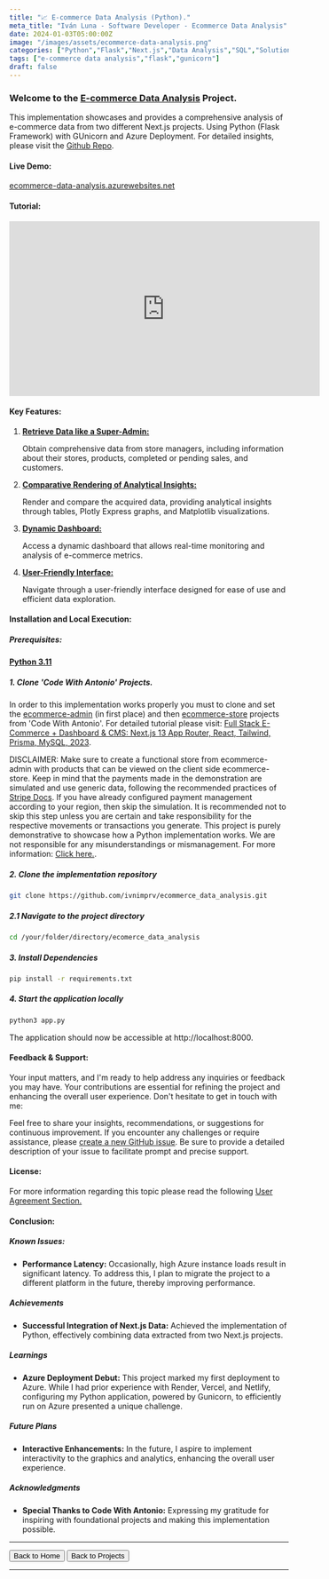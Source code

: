 ```yaml
---
title: "📈 E-commerce Data Analysis (Python)."
meta_title: "Iván Luna - Software Developer - Ecommerce Data Analysis"
date: 2024-01-03T05:00:00Z
image: "/images/assets/ecommerce-data-analysis.png"
categories: ["Python","Flask","Next.js","Data Analysis","SQL","Solutions","Implementations","Azure Deployment"]
tags: ["e-commerce data analysis","flask","gunicorn"]
draft: false
---
```


### Welcome to the [E-commerce Data Analysis](https://ecommerce-data-analysis.azurewebsites.net/) Project.
This implementation showcases and provides a comprehensive analysis of e-commerce data from two different Next.js projects. Using Python (Flask Framework) with GUnicorn and Azure Deployment. For detailed insights, please visit the [Github Repo](https://github.com/imprvhub/ecommerce-data-analysis/).

#### Live Demo:

[ecommerce-data-analysis.azurewebsites.net](https://ecommerce-data-analysis.azurewebsites.net/)

#### Tutorial:
<div style="text-align: center;">
  <iframe width="560" height="315" src="https://www.youtube.com/embed/kJ6O4pHK_rc" frameborder="0" allowfullscreen style="margin: auto;"></iframe>
</div>

#### Key Features:
1. <ins>**Retrieve Data like a Super-Admin:**<ins>

   Obtain comprehensive data from store managers, including information about their stores, products, completed or pending sales, and customers.

2. <ins>**Comparative Rendering of Analytical Insights:**<ins>

   Render and compare the acquired data, providing analytical insights through tables, Plotly Express graphs, and Matplotlib visualizations.

3. <ins>**Dynamic Dashboard:**<ins>

   Access a dynamic dashboard that allows real-time monitoring and analysis of e-commerce metrics.

4. <ins>**User-Friendly Interface:**<ins>

   Navigate through a user-friendly interface designed for ease of use and efficient data exploration.
   

#### Installation and Local Execution:

##### Prerequisites:
[**Python 3.11**](https://www.python.org/downloads/release/python-3110/)

##### 1. Clone 'Code With Antonio' Projects. 
In order to this implementation works properly you must to clone and set the [ecommerce-admin](https://github.com/antonioerdeljac/next13-ecommerce-admin) (in first place) and then [ecommerce-store](https://github.com/antonioerdeljac/next13-ecommerce-store) projects from 'Code With Antonio'. For detailed tutorial please visit: [Full Stack E-Commerce + Dashboard & CMS: Next.js 13 App Router, React, Tailwind, Prisma, MySQL, 2023](https://www.youtube.com/watch?v=5miHyP6lExg).

DISCLAIMER: Make sure to create a functional store from ecommerce-admin with products that can be viewed on the client side ecommerce-store. Keep in mind that the payments made in the demonstration are simulated and use generic data, following the recommended practices of [Stripe Docs](https://stripe.com/docs/testing ). If you have already configured payment management according to your region, then skip the simulation. It is recommended not to skip this step unless you are certain and take responsibility for the respective movements or transactions you generate. This project is purely demonstrative to showcase how a Python implementation works. We are not responsible for any misunderstandings or mismanagement. For more information: [Click here.](https://ecommerce-data-analysis.azurewebsites.net/user_agreements.html).

##### 2. Clone the implementation repository
```bash
git clone https://github.com/ivnimprv/ecommerce_data_analysis.git
```
##### 2.1 Navigate to the project directory
```bash
cd /your/folder/directory/ecomerce_data_analysis
```
##### 3. Install Dependencies
```bash
pip install -r requirements.txt
```
##### 4. Start the application locally
```bash
python3 app.py
```
The application should now be accessible at http://localhost:8000.

#### Feedback & Support:
Your input matters, and I'm ready to help address any inquiries or feedback you may have. Your contributions are essential for refining the project and enhancing the overall user experience. Don't hesitate to get in touch with me:

Feel free to share your insights, recommendations, or suggestions for continuous improvement. If you encounter any challenges or require assistance, please [create a new GitHub issue](https://github.com/imprvhub/ecommerce-data-analysis/issues/new). Be sure to provide a detailed description of your issue to facilitate prompt and precise support.

#### License:
For more information regarding this topic please read the following [User Agreement Section.](https://ecommerce-data-analysis.azurewebsites.net/user_agreements.html)

#### Conclusion:

##### Known Issues:

- **Performance Latency:** Occasionally, high Azure instance loads result in significant latency. To address this, I plan to migrate the project to a different platform in the future, thereby improving performance.

##### Achievements

- **Successful Integration of Next.js Data:** Achieved the implementation of Python, effectively combining data extracted from two Next.js projects.

##### Learnings

- **Azure Deployment Debut:** This project marked my first deployment to Azure. While I had prior experience with Render, Vercel, and Netlify, configuring my Python application, powered by Gunicorn, to efficiently run on Azure presented a unique challenge.

##### Future Plans

- **Interactive Enhancements:** In the future, I aspire to implement interactivity to the graphics and analytics, enhancing the overall user experience.

##### Acknowledgments

- **Special Thanks to Code With Antonio:** Expressing my gratitude for inspiring with foundational projects and making this implementation possible.

---
<div class="flex justify-between">
      <button class="btn btn-primary" onclick="window.location.href='/';">Back to Home</button>
      <button class="btn btn-primary" onclick="window.location.href='/projects';">Back to Projects</button>     
</div>

---
